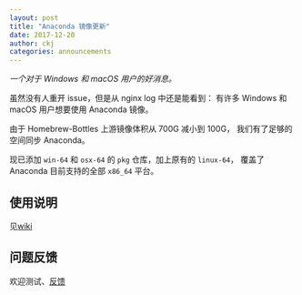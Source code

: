 ```yaml
---
layout: post
title: "Anaconda 镜像更新"
date: 2017-12-20
author: ckj
categories: announcements
---
```


_一个对于 Windows 和 macOS 用户的好消息。_

虽然没有人重开 issue，但是从 nginx log 中还是能看到：
有许多 Windows 和 macOS 用户想要使用 Anaconda 镜像。

由于 Homebrew-Bottles 上游镜像体积从 700G 减小到 100G，
我们有了足够的空间同步 Anaconda。

现已添加 `win-64` 和 `osx-64` 的 `pkg` 仓库，加上原有的 `linux-64`，
覆盖了 Anaconda 目前支持的全部 `x86_64` 平台。

## 使用说明

见[wiki](https://linux.xidian.edu.cn/wiki/mirror-help/anaconda)

## 问题反馈

欢迎测试、[反馈](https://linux.xidian.edu.cn/git/xdlinux/issues/issues/15)
